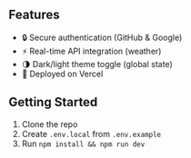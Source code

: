 ## Features
- 🔒 Secure authentication (GitHub & Google)
- ⚡ Real-time API integration (weather)
- 🌗 Dark/light theme toggle (global state)
- 🚀 Deployed on Vercel

## Getting Started
1. Clone the repo
2. Create `.env.local` from `.env.example`
3. Run `npm install && npm run dev`
